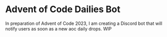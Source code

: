 # Advent of Code Dailies Bot

In preparation of Advent of Code 2023, I am creating a Discord bot that will
notify users as soon as a new aoc daily drops. WIP
